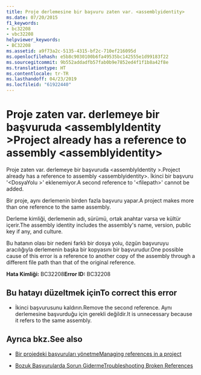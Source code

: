 ```yaml
---
title: Proje derlemesine bir başvuru zaten var. <assemblyidentity>
ms.date: 07/20/2015
f1_keywords:
- bc32208
- vbc32208
helpviewer_keywords:
- BC32208
ms.assetid: a9f73a2c-5135-4315-bf2c-710ef216095d
ms.openlocfilehash: e5b8c9030100b6fa49535bc142555e1d99183f22
ms.sourcegitcommit: 9b552addadfb57fab0b9e7852ed4f1f1b8a42f8e
ms.translationtype: HT
ms.contentlocale: tr-TR
ms.lasthandoff: 04/23/2019
ms.locfileid: "61922440"
---
```

# <a name="project-already-has-a-reference-to-assembly-assemblyidentity"></a><span data-ttu-id="f7e19-102">Proje zaten var. derlemeye bir başvuruda \<assemblyIdentity ></span><span class="sxs-lookup"><span data-stu-id="f7e19-102">Project already has a reference to assembly \<assemblyidentity></span></span>
<span data-ttu-id="f7e19-103">Proje zaten var. derlemeye bir başvuruda \<assemblyIdentity >.</span><span class="sxs-lookup"><span data-stu-id="f7e19-103">Project already has a reference to assembly \<assemblyidentity>.</span></span> <span data-ttu-id="f7e19-104">İkinci bir başvuru '\<DosyaYolu >' eklenemiyor.</span><span class="sxs-lookup"><span data-stu-id="f7e19-104">A second reference to '\<filepath>' cannot be added.</span></span>  
  
 <span data-ttu-id="f7e19-105">Bir proje, aynı derlemenin birden fazla başvuru yapar.</span><span class="sxs-lookup"><span data-stu-id="f7e19-105">A project makes more than one reference to the same assembly.</span></span>  
  
 <span data-ttu-id="f7e19-106">Derleme kimliği, derlemenin adı, sürümü, ortak anahtar varsa ve kültür içerir.</span><span class="sxs-lookup"><span data-stu-id="f7e19-106">The assembly identity includes the assembly's name, version, public key if any, and culture.</span></span>  
  
 <span data-ttu-id="f7e19-107">Bu hatanın olası bir nedeni farklı bir dosya yolu, özgün başvuruyu aracılığıyla derlemenin başka bir kopyasını bir başvurudur.</span><span class="sxs-lookup"><span data-stu-id="f7e19-107">One possible cause of this error is a reference to another copy of the assembly through a different file path than that of the original reference.</span></span>  
  
 <span data-ttu-id="f7e19-108">**Hata Kimliği:** BC32208</span><span class="sxs-lookup"><span data-stu-id="f7e19-108">**Error ID:** BC32208</span></span>  
  
## <a name="to-correct-this-error"></a><span data-ttu-id="f7e19-109">Bu hatayı düzeltmek için</span><span class="sxs-lookup"><span data-stu-id="f7e19-109">To correct this error</span></span>  
  
- <span data-ttu-id="f7e19-110">İkinci başvurusunu kaldırın.</span><span class="sxs-lookup"><span data-stu-id="f7e19-110">Remove the second reference.</span></span> <span data-ttu-id="f7e19-111">Aynı derlemesine başvurduğu için gerekli değildir.</span><span class="sxs-lookup"><span data-stu-id="f7e19-111">It is unnecessary because it refers to the same assembly.</span></span>  
  
## <a name="see-also"></a><span data-ttu-id="f7e19-112">Ayrıca bkz.</span><span class="sxs-lookup"><span data-stu-id="f7e19-112">See also</span></span>

- [<span data-ttu-id="f7e19-113">Bir projedeki başvuruları yönetme</span><span class="sxs-lookup"><span data-stu-id="f7e19-113">Managing references in a project</span></span>](/visualstudio/ide/managing-references-in-a-project)

- [<span data-ttu-id="f7e19-114">Bozuk Başvurularda Sorun Giderme</span><span class="sxs-lookup"><span data-stu-id="f7e19-114">Troubleshooting Broken References</span></span>](/visualstudio/ide/troubleshooting-broken-references)
